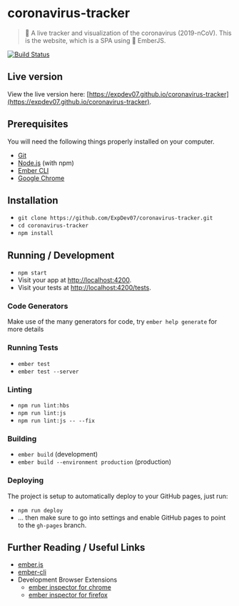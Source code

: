 # coronavirus-tracker

> 🦠 A live tracker and visualization of the coronavirus (2019-nCoV). This is the website, which is a SPA using 🐻 EmberJS.

[![Build Status](https://travis-ci.com/ExpDev07/coronavirus-tracker.svg?branch=master)](https://travis-ci.com/ExpDev07/coronavirus-tracker)

## Live version
View the live version here: [https://expdev07.github.io/coronavirus-tracker](https://expdev07.github.io/coronavirus-tracker).

## Prerequisites

You will need the following things properly installed on your computer.

* [Git](https://git-scm.com/)
* [Node.js](https://nodejs.org/) (with npm)
* [Ember CLI](https://ember-cli.com/)
* [Google Chrome](https://google.com/chrome/)

## Installation

* `git clone https://github.com/ExpDev07/coronavirus-tracker.git`
* `cd coronavirus-tracker`
* `npm install`

## Running / Development

* `npm start`
* Visit your app at [http://localhost:4200](http://localhost:4200).
* Visit your tests at [http://localhost:4200/tests](http://localhost:4200/tests).

### Code Generators

Make use of the many generators for code, try `ember help generate` for more details

### Running Tests

* `ember test`
* `ember test --server`

### Linting

* `npm run lint:hbs`
* `npm run lint:js`
* `npm run lint:js -- --fix`

### Building

* `ember build` (development)
* `ember build --environment production` (production)

### Deploying

The project is setup to automatically deploy to your GitHub pages, just run:
* `npm run deploy`
* ... then make sure to go into settings and enable GitHub pages to point to the `gh-pages` branch.

## Further Reading / Useful Links

* [ember.js](https://emberjs.com/)
* [ember-cli](https://ember-cli.com/)
* Development Browser Extensions
  * [ember inspector for chrome](https://chrome.google.com/webstore/detail/ember-inspector/bmdblncegkenkacieihfhpjfppoconhi)
  * [ember inspector for firefox](https://addons.mozilla.org/en-US/firefox/addon/ember-inspector/)

